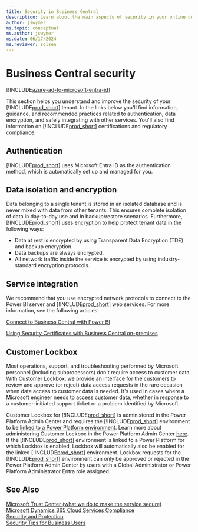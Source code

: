```yaml
---
title: Security in Business Central
description: Learn about the main aspects of security in your online deployment of Dynamics 365 Business Central.
author: jswymer
ms.topic: conceptual
ms.author: jswymer
ms.date: 06/17/2024
ms.reviewer: solsen
---
```


# Business Central security 

[!INCLUDE[azure-ad-to-microsoft-entra-id](~/../shared-content/shared/azure-ad-to-microsoft-entra-id.md)]

This section helps you understand and improve the security of your [!INCLUDE[prod_short](../developer/includes/prod_short.md)] tenant. In the links below you'll find information, guidance, and recommended practices related to authentication, data encryption, and safely integrating with other services. You'll also find information on [!INCLUDE[prod_short](../developer/includes/prod_short.md)] certifications and regulatory compliance.

## Authentication
 
[!INCLUDE[prod_short](../developer/includes/prod_short.md)] uses Microsoft Entra ID as the authentication method, which is automatically set up and managed for you.

## Data isolation and encryption

Data belonging to a single tenant is stored in an isolated database and is never mixed with data from other tenants. This ensures complete isolation of data in day-to-day use and in backup/restore scenarios. Furthermore, [!INCLUDE[prod_short](../developer/includes/prod_short.md)] uses encryption to help protect tenant data in the following ways:

- Data at rest is encrypted by using Transparent Data Encryption (TDE) and backup encryption.
- Data backups are always encrypted.
- All network traffic inside the service is encrypted by using industry-standard encryption protocols.

## Service integration

We recommend that you use encrypted network protocols to connect to the Power BI server and [!INCLUDE[prod_short](../developer/includes/prod_short.md)] web services. For more information, see the following articles:

[Connect to Business Central with Power BI](/power-bi/service-connect-to-microsoft-dynamics-nav) 

[Using Security Certificates with Business Central on-premises](../deployment/implement-security-certificates-production-environment.md) 

## Customer Lockbox

Most operations, support, and troubleshooting performed by Microsoft personnel (including subprocessors) don't require access to customer data. With Customer Lockbox, we provide an interface for the customers to review and approve (or reject) data access requests in the rare occasion when data access to customer data is needed. It's used in cases where a Microsoft engineer needs to access customer data, whether in response to a customer-initiated support ticket or a problem identified by Microsoft.

Customer Lockbox for [!INCLUDE[prod_short](../developer/includes/prod_short.md)] is administered in the Power Platform Admin Center and requires the [!INCLUDE[prod_short](../developer/includes/prod_short.md)] environment to be [linked to a Power Platform environment](../administration/tenant-admin-center-environments.md#linked-power-platform-environment). Learn more about administering Customer Lockbox in the Power Platform Admin Center [here](/power-platform/admin/about-lockbox). If the [!INCLUDE[prod_short](../developer/includes/prod_short.md)] environment is linked to a Power Platform for which Lockbox is enabled, Lockbox will automatically also be enabled for the linked [!INCLUDE[prod_short](../developer/includes/prod_short.md)] environment. Lockbox requests for the [!INCLUDE[prod_short](../developer/includes/prod_short.md)] environment can only be approved or rejected in the Power Platform Admin Center by users with a Global Administrator or Power Platform Administrator Entra role assigned.

## See Also  

[Microsoft Trust Center (what we do to make the service secure)](https://www.microsoft.com/trustcenter/security/default.aspx)  
[Microsoft Dynamics 365 Cloud Services Compliance](https://aka.ms/d365-compliance-list)  
[Security and Protection](security-and-protection.md)  
[Security Tips for Business Users](security-users.md)  
